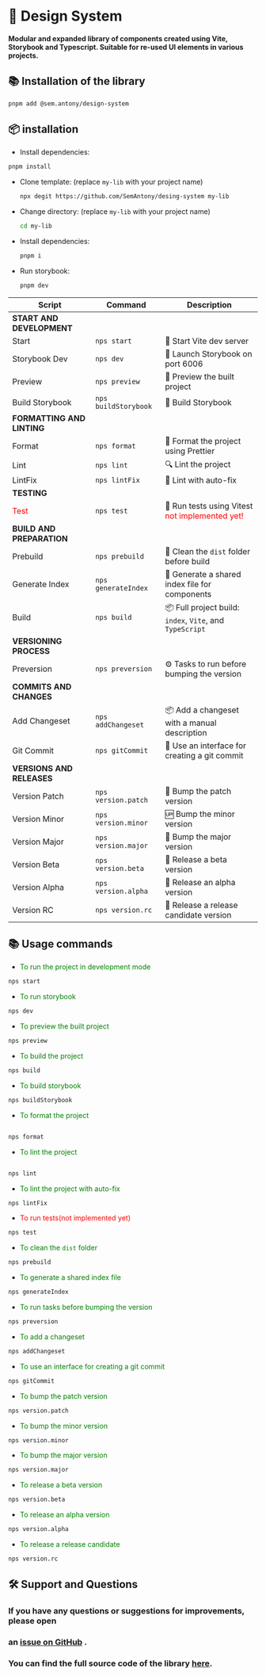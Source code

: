 # 🧱 Design System

#### Modular and expanded library of components created using Vite, Storybook and Typescript. Suitable for re-used UI elements in various projects.

## 📚 Installation of the library

```bash
pnpm add @sem.antony/design-system
```

## 📦 installation

- Install dependencies:

```bash
pnpm install
```

- Clone template: (replace `my-lib` with your project name)

  ```bash
  npx degit https://github.com/SemAntony/desing-system my-lib
  ```

- Change directory: (replace `my-lib` with your project name)

  ```bash
  cd my-lib
  ```

- Install dependencies:

  ```bash
  pnpm i
  ```

- Run storybook:
  ```bash
  pnpm dev
  ```

| Script                                | Command              | Description                                                                     |
| ------------------------------------- | -------------------- | ------------------------------------------------------------------------------- |
| **START AND DEVELOPMENT**             |                      |                                                                                 |
| Start                                 | `nps start`          | 🚀 Start Vite dev server                                                        |
| Storybook Dev                         | `nps dev`            | 📘 Launch Storybook on port 6006                                                |
| Preview                               | `nps preview`        | 👀 Preview the built project                                                    |
| Build Storybook                       | `nps buildStorybook` | 📘 Build Storybook                                                              |
| **FORMATTING AND LINTING**            |                      |                                                                                 |
| Format                                | `nps format`         | 🎨 Format the project using Prettier                                            |
| Lint                                  | `nps lint`           | 🔍 Lint the project                                                             |
| LintFix                               | `nps lintFix`        | 🧹 Lint with auto-fix                                                           |
| **TESTING**                           |                      |                                                                                 |
| <span style="color: red;">Test</span> | `nps test`           | 🧪 Run tests using Vitest <span style="color: red;">not implemented yet!</span> |
| **BUILD AND PREPARATION**             |                      |                                                                                 |
| Prebuild                              | `nps prebuild`       | 🧨 Clean the `dist` folder before build                                         |
| Generate Index                        | `nps generateIndex`  | 📄 Generate a shared index file for components                                  |
| Build                                 | `nps build`          | 📦 Full project build: `index`, `Vite`, and `TypeScript`                        |
| **VERSIONING PROCESS**                |                      |                                                                                 |
| Preversion                            | `nps preversion`     | ⚙️ Tasks to run before bumping the version                                      |
| **COMMITS AND CHANGES**               |                      |                                                                                 |
| Add Changeset                         | `nps addChangeset`   | 📦 Add a changeset with a manual description                                    |
| Git Commit                            | `nps gitCommit`      | 📮 Use an interface for creating a git commit                                   |
| **VERSIONS AND RELEASES**             |                      |                                                                                 |
| Version Patch                         | `nps version.patch`  | 🔖 Bump the patch version                                                       |
| Version Minor                         | `nps version.minor`  | 🆙 Bump the minor version                                                       |
| Version Major                         | `nps version.major`  | 🚀 Bump the major version                                                       |
| Version Beta                          | `nps version.beta`   | 🧪 Release a beta version                                                       |
| Version Alpha                         | `nps version.alpha`  | 🧬 Release an alpha version                                                     |
| Version RC                            | `nps version.rc`     | 🧪 Release a release candidate version                                          |

## 📚 Usage commands

- <span style="color: green;">To run the project in development mode</span>

```bash
nps start
```

- <span style="color: green;">To run storybook</span>

```bash
nps dev
```

- <span style="color: green;">To preview the built project</span>

```bash
nps preview
```

- <span style="color: green;">To build the project</span>

```bash
nps build
```

- <span style="color: green;">To build storybook</span>

```bash
nps buildStorybook
```

- <span style="color: green;">To format the project</span>

```bash

nps format
```

- <span style="color: green;">To lint the project</span>

```bash

nps lint
```

- <span style="color: green;">To lint the project with auto-fix</span>

```bash
nps lintFix
```

- <span style="color: red;">To run tests(not implemented yet)</span>

```bash
nps test
```

- <span style="color: green;">To clean the `dist` folder</span>

```bash
nps prebuild
```

- <span style="color: green;">To generate a shared index file</span>

```bash
nps generateIndex
```

- <span style="color: green;">To run tasks before bumping the version</span>

```bash
nps preversion
```

- <span style="color: green;">To add a changeset</span>

```bash
nps addChangeset
```

- <span style="color: green;">To use an interface for creating a git commit</span>

```bash
nps gitCommit
```

- <span style="color: green;">To bump the patch version</span>

```bash
nps version.patch
```

- <span style="color: green;">To bump the minor version</span>

```bash
nps version.minor
```

- <span style="color: green;">To bump the major version</span>

```bash
nps version.major
```

- <span style="color: green;">To release a beta version</span>

```bash
nps version.beta
```

- <span style="color: green;">To release an alpha version</span>

```bash
nps version.alpha
```

- <span style="color: green;">To release a release candidate</span>

```bash
nps version.rc
```

## 🛠 Support and Questions

### If you have any questions or suggestions for improvements, please open

### an [issue on GitHub](https://github.com/SemAntony/design-system/issues) .

### You can find the full source code of the library [here](https://github.com/SemAntony/design-system).
